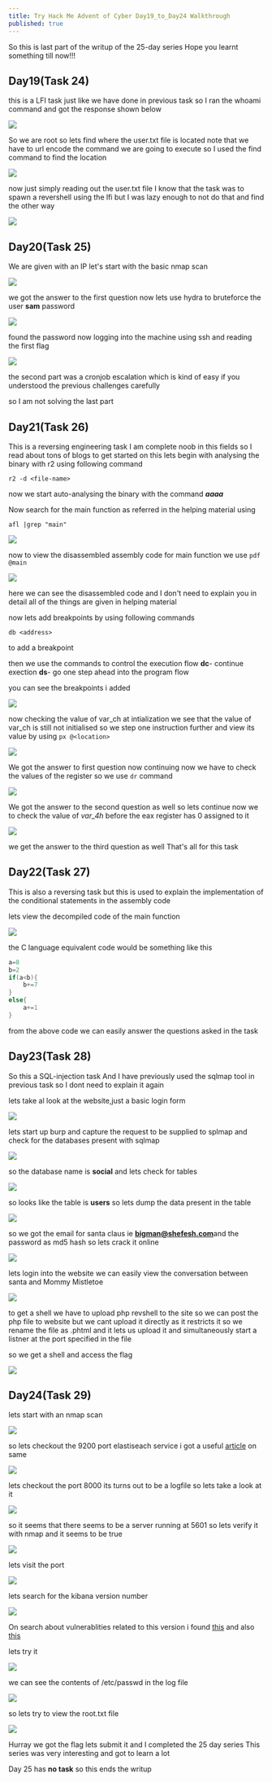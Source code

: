 ```yaml
---
title: Try Hack Me Advent of Cyber Day19_to_Day24 Walkthrough
published: true
---
```

So this is last part of the writup of the 25-day series
Hope you learnt something till now!!!

## Day19(Task 24)

this is a LFI task 
just like we have done in previous task 
so I ran the whoami command and got the response shown below

![](img/thm_advent/82.png)

So we are root so lets find where the user.txt file is located note that we have to url encode the command we are going to execute so I used the find command to find the location

![](img/thm_advent/80.png)

now just simply reading out the user.txt file 
I know that the task was to spawn a revershell using the lfi but I was lazy enough to not do that and find the other way

![](img/thm_advent/81.png)

## Day20(Task 25)

We are given with an IP let's start with the basic nmap scan

![](img/thm_advent/83.png)

we got the answer to the first question now lets use hydra to bruteforce the user **sam** password

![](img/thm_advent/84.png)

found the password now logging into the machine using ssh and reading the first flag

![](img/thm_advent/85.png)

the second part was a cronjob escalation which is kind of easy if you understood the previous challenges carefully

so I am not solving the last part 

## Day21(Task 26)

This is a reversing engineering task 
I am complete noob in this fields so I read about tons of blogs to get started on this
lets begin with analysing the binary with r2 using following command

```
r2 -d <file-name>
```

now we start auto-analysing the binary with the command ***aaaa***

Now search for the main function as referred in the helping material using 
```
afl |grep "main"
```

![](img/thm_advent/86.png)

now to view the disassembled assembly code for main function we use 
``` pdf @main ```

![](img/thm_advent/87.png)

here we can see the disassembled code and I don't need to explain you in detail all of the things are given in helping material

now lets add breakpoints  by using following commands
```
db <address>
```

to add a breakpoint

then we use the commands to control the execution flow
**dc**- continue exection 
**ds**- go one step ahead into the program flow

you can see the breakpoints i added 

![](img/thm_advent/88.png)

now checking the value of var_ch at intialization
we see that the value of var_ch is still not initialised so we step one instruction further and view its value by using ``` px @<location> ```

![](img/thm_advent/89.png)

We got the answer to first question now continuing
now we have to check the values of the register so we use ``` dr ``` command

![](img/thm_advent/90.png)

We got the answer to the second question as well so lets continue
now we to check the value of *var_4h* before the eax register has 0 assigned to it

![](img/thm_advent/91.png)

we get the answer to the third question as well 
That's all for this task

## Day22(Task 27)

This is also a reversing task but this is used to explain the implementation of the conditional statements in the assembly code 

lets view the decompiled code of the main function

![](img/thm_advent/92.png)

the C language equivalent code would be something like this

```c
a=8
b=2
if(a<b){
	b+=7
}
else{
	a+=1
}
```

from the above code we can easily answer the questions asked in the task

## Day23(Task 28)

So this a SQL-injection task
And I have previously used the sqlmap tool in previous task so I dont need to explain it again

lets take al look at the website,just a basic login form

![](img/thm_advent/93.png)

lets start up burp and capture the request to be supplied to splmap
and check for the databases present with sqlmap

![](img/thm_advent/94.png)

so the database name is **social** and lets check for tables

![](img/thm_advent/95.png)

so looks like the table is **users** so lets dump the data present in the table

![](img/thm_advent/96.png)

so we got the email for santa claus ie **bigman@shefesh.com**and the password as md5 hash so lets crack it online

![](img/thm_advent/97.png)

lets login into the website
we can easily view the conversation between santa and Mommy Mistletoe

![](img/thm_advent/98.png)

to get a shell we have to upload php revshell to the site 
so we can post the php file to website but we cant upload it directly as it restricts it so we rename the file as .phtml and it lets us upload it and simultaneously start a listner at the port specified in the file 

so we get a shell and access the flag

![](img/thm_advent/99.png)


## Day24(Task 29)

lets start with an nmap scan

![](img/thm_advent/100.png)

so lets checkout the 9200 port elastiseach service 
i got a useful [article](https://logz.io/blog/elasticsearch-queries/) on same

![](img/thm_advent/101.png)

lets checkout the port 8000
its turns out to be a logfile so lets take a look at it 

![](img/thm_advent/102.png)

so it seems that there seems to be a server running at 5601
so lets verify it with nmap and it seems to be true

![](img/thm_advent/103.png)

lets visit the port

![](img/thm_advent/104.png)

lets search for the kibana version number

![](img/thm_advent/105.png)

On search about vulnerablities related to this version i found [this](https://www.cvedetails.com/cve/CVE-2018-17246/) and also [this](https://www.cyberark.com/threat-research-blog/execute-this-i-know-you-have-it/)

lets try it 

![](img/thm_advent/106.png)

we can see the contents of /etc/passwd in the log file

![](img/thm_advent/107.png)

so lets try to view the root.txt file 

![](img/thm_advent/108.png)

Hurray we got the flag lets submit it and I completed the 25 day series
This series was very interesting and got to learn a lot 

Day 25 has **no task** so this ends the writup




